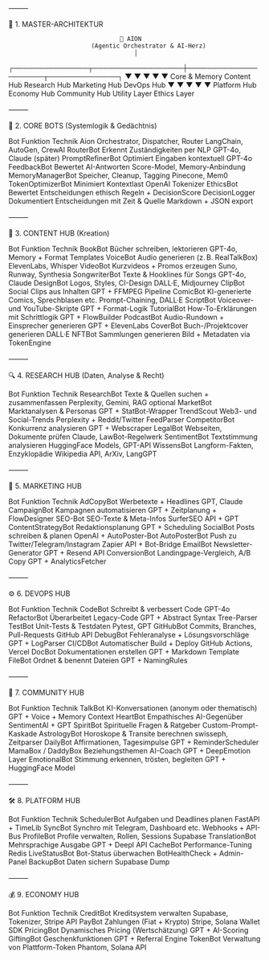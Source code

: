 ⸻

🧬 1. MASTER-ARCHITEKTUR

                                   🧠 AION
                           (Agentic Orchestrator & AI-Herz)
                                       │
   ┌───────────────┬──────────────────┼─────────────────────┬──────────────┐
   ▼               ▼                  ▼                     ▼              ▼
Core & Memory   Content Hub       Research Hub         Marketing Hub   DevOps Hub
   ▼               ▼                  ▼                     ▼              ▼
Platform Hub   Economy Hub       Community Hub         Utility Layer   Ethics Layer


⸻

🧠 2. CORE BOTS (Systemlogik & Gedächtnis)

Bot	Funktion	Technik
Aion	Orchestrator, Dispatcher, Router	LangChain, AutoGen, CrewAI
RouterBot	Erkennt Zuständigkeiten per NLP	GPT-4o, Claude (später)
PromptRefinerBot	Optimiert Eingaben kontextuell	GPT-4o
FeedbackBot	Bewertet AI-Antworten	Score-Model, Memory-Anbindung
MemoryManagerBot	Speicher, Cleanup, Tagging	Pinecone, Mem0
TokenOptimizerBot	Minimiert Kontextlast	OpenAI Tokenizer
EthicsBot	Bewertet Entscheidungen ethisch	Regeln + DecisionScore
DecisionLogger	Dokumentiert Entscheidungen mit Zeit & Quelle	Markdown + JSON export


⸻

🎨 3. CONTENT HUB (Kreation)

Bot	Funktion	Technik
BookBot	Bücher schreiben, lektorieren	GPT-4o, Memory + Format Templates
VoiceBot	Audio generieren (z. B. RealTalkBox)	ElevenLabs, Whisper
VideoBot	Kurzvideos + Promos erzeugen	Suno, Runway, Synthesia
SongwriterBot	Texte & Hooklines für Songs	GPT-4o, Claude
DesignBot	Logos, Styles, CI-Design	DALL·E, Midjourney
ClipBot	Social Clips aus Inhalten	GPT + FFMPEG Pipeline
ComicBot	KI-generierte Comics, Sprechblasen etc.	Prompt-Chaining, DALL·E
ScriptBot	Voiceover- und YouTube-Skripte	GPT + Format-Logik
TutorialBot	How-To-Erklärungen mit Schrittlogik	GPT + FlowBuilder
PodcastBot	Audio-Rundown + Einsprecher generieren	GPT + ElevenLabs
CoverBot	Buch-/Projektcover generieren	DALL·E
NFTBot	Sammlungen generieren	Bild + Metadaten via TokenEngine


⸻

🔍 4. RESEARCH HUB (Daten, Analyse & Recht)

Bot	Funktion	Technik
ResearchBot	Texte & Quellen suchen + zusammenfassen	Perplexity, Gemini, RAG optional
MarketBot	Marktanalysen & Personas	GPT + StatBot-Wrapper
TrendScout	Web3- und Social-Trends	Perplexity + Reddit/Twitter FeedParser
CompetitorBot	Konkurrenz analysieren	GPT + Webscraper
LegalBot	Webseiten, Dokumente prüfen	Claude, LawBot-Regelwerk
SentimentBot	Textstimmung analysieren	HuggingFace Models, GPT-API
WissensBot	Langform-Fakten, Enzyklopädie	Wikipedia API, ArXiv, LangGPT


⸻

📣 5. MARKETING HUB

Bot	Funktion	Technik
AdCopyBot	Werbetexte + Headlines	GPT, Claude
CampaignBot	Kampagnen automatisieren	GPT + Zeitplanung + FlowDesigner
SEO-Bot	SEO-Texte & Meta-Infos	SurferSEO API + GPT
ContentStrategyBot	Redaktionsplanung	GPT + Scheduling
SocialBot	Posts schreiben & planen	OpenAI + AutoPoster-Bot
AutoPosterBot	Push zu Twitter/Telegram/Instagram	Zapier API + Bot-Bridge
EmailBot	Newsletter-Generator	GPT + Resend API
ConversionBot	Landingpage-Vergleich, A/B Copy	GPT + AnalyticsFetcher


⸻

⚙️ 6. DEVOPS HUB

Bot	Funktion	Technik
CodeBot	Schreibt & verbessert Code	GPT-4o
RefactorBot	Überarbeitet Legacy-Code	GPT + Abstract Syntax Tree-Parser
TestBot	Unit-Tests & Testdaten	Pytest, GPT
GitHubBot	Commits, Branches, Pull-Requests	GitHub API
DebugBot	Fehleranalyse + Lösungsvorschläge	GPT + LogParser
CI/CDBot	Automatischer Build + Deploy	GitHub Actions, Vercel
DocBot	Dokumentationen erstellen	GPT + Markdown Template
FileBot	Ordnet & benennt Dateien	GPT + NamingRules


⸻

🤝 7. COMMUNITY HUB

Bot	Funktion	Technik
TalkBot	KI-Konversationen (anonym oder thematisch)	GPT + Voice + Memory Context
HeartBot	Empathisches AI-Gegenüber	SentimentAI + GPT
SpiritBot	Spirituelle Fragen & Ratgeber	Custom-Prompt-Kaskade
AstrologyBot	Horoskope & Transite berechnen	swisseph, Zeitparser
DailyBot	Affirmationen, Tagesimpulse	GPT + ReminderScheduler
MamaBox / DaddyBox	Beziehungsthemen AI-Coach	GPT + DeepEmotion Layer
EmotionalBot	Stimmung erkennen, trösten, begleiten	GPT + HuggingFace Model


⸻

🛠 8. PLATFORM HUB

Bot	Funktion	Technik
SchedulerBot	Aufgaben und Deadlines planen	FastAPI + TimeLib
SyncBot	Synchro mit Telegram, Dashboard etc.	Webhooks + API-Bus
ProfileBot	Profile verwalten, Rollen, Sessions	Supabase
TranslationBot	Mehrsprachige Ausgabe	GPT + Deepl API
CacheBot	Performance-Tuning	Redis
LiveStatusBot	Bot-Status überwachen	BotHealthCheck + Admin-Panel
BackupBot	Daten sichern	Supabase Dump


⸻

💰 9. ECONOMY HUB

Bot	Funktion	Technik
CreditBot	Kreditsystem verwalten	Supabase, Tokenizer, Stripe API
PayBot	Zahlungen (Fiat + Krypto)	Stripe, Solana Wallet SDK
PricingBot	Dynamisches Pricing (Wertschätzung)	GPT + AI-Scoring
GiftingBot	Geschenkfunktionen	GPT + Referral Engine
TokenBot	Verwaltung von Plattform-Token	Phantom, Solana API